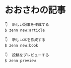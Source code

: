 # おおさわの記事

```shell
👇  新しい記事を作成する
$ zenn new:article

👇  新しい本を作成する
$ zenn new:book

👇  投稿をプレビューする
$ zenn preview
```
